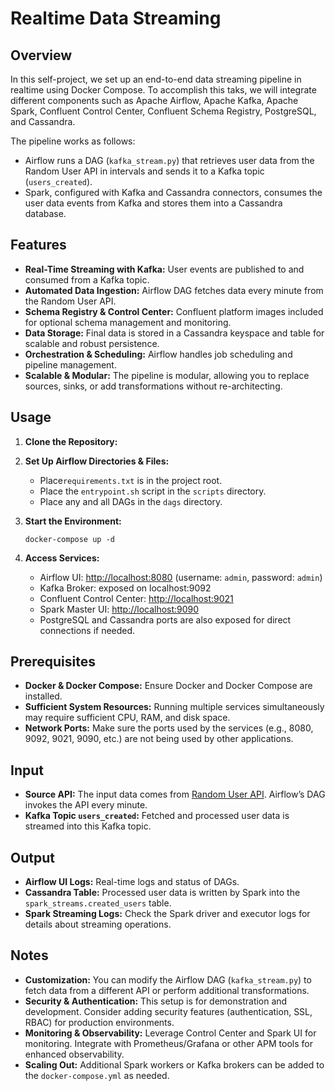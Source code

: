 # Realtime Data Streaming

## Overview
In this self-project, we set up an end-to-end data streaming pipeline in realtime using Docker Compose. To accomplish this taks, we will integrate different components such as Apache Airflow, Apache Kafka, Apache Spark, Confluent Control Center, Confluent Schema Registry, PostgreSQL, and Cassandra. 

The pipeline works as follows:
- Airflow runs a DAG (`kafka_stream.py`) that retrieves user data from the Random User API in intervals and sends it to a Kafka topic (`users_created`).
- Spark, configured with Kafka and Cassandra connectors, consumes the user data events from Kafka and stores them into a Cassandra database.

## Features
- **Real-Time Streaming with Kafka:** User events are published to and consumed from a Kafka topic.
- **Automated Data Ingestion:** Airflow DAG fetches data every minute from the Random User API.
- **Schema Registry & Control Center:** Confluent platform images included for optional schema management and monitoring.
- **Data Storage:** Final data is stored in a Cassandra keyspace and table for scalable and robust persistence.
- **Orchestration & Scheduling:** Airflow handles job scheduling and pipeline management.
- **Scalable & Modular:** The pipeline is modular, allowing you to replace sources, sinks, or add transformations without re-architecting.

## Usage
1. **Clone the Repository:**
2. **Set Up Airflow Directories & Files:**
    - Place`requirements.txt` is in the project root.
    - Place the `entrypoint.sh` script in the `scripts` directory.
    - Place any and all DAGs in the `dags` directory.

3. **Start the Environment:**
   ```
   docker-compose up -d
   ```

4. **Access Services:**
    - Airflow UI: [http://localhost:8080](http://localhost:8080) (username: `admin`, password: `admin`)
    - Kafka Broker: exposed on localhost:9092
    - Confluent Control Center: [http://localhost:9021](http://localhost:9021)
    - Spark Master UI: [http://localhost:9090](http://localhost:9090)
    - PostgreSQL and Cassandra ports are also exposed for direct connections if needed.

## Prerequisites
- **Docker & Docker Compose:** Ensure Docker and Docker Compose are installed.
- **Sufficient System Resources:** Running multiple services simultaneously may require sufficient CPU, RAM, and disk space.
- **Network Ports:** Make sure the ports used by the services (e.g., 8080, 9092, 9021, 9090, etc.) are not being used by other applications.

## Input
- **Source API:** The input data comes from [Random User API](https://randomuser.me/). Airflow’s DAG invokes the API every minute.
- **Kafka Topic `users_created`:** Fetched and processed user data is streamed into this Kafka topic.

## Output
- **Airflow UI Logs:** Real-time logs and status of DAGs.
- **Cassandra Table:** Processed user data is written by Spark into the `spark_streams.created_users` table.
- **Spark Streaming Logs:** Check the Spark driver and executor logs for details about streaming operations.

## Notes
- **Customization:** You can modify the Airflow DAG (`kafka_stream.py`) to fetch data from a different API or perform additional transformations.
- **Security & Authentication:** This setup is for demonstration and development. Consider adding security features (authentication, SSL, RBAC) for production environments.
- **Monitoring & Observability:** Leverage Control Center and Spark UI for monitoring. Integrate with Prometheus/Grafana or other APM tools for enhanced observability.
- **Scaling Out:** Additional Spark workers or Kafka brokers can be added to the `docker-compose.yml` as needed.
